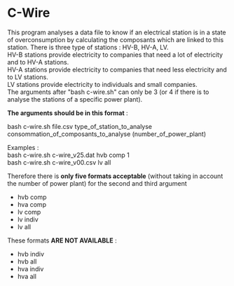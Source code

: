 # C-Wire

This program analyses a data file to know if an electrical station is in a state of overconsumption by calculating the composants which are linked to this station. 
There is three type of stations : HV-B, HV-A, LV.  <br>
HV-B stations provide electricity to companies that need a lot of electricity and to HV-A stations. <br>
HV-A stations provide electricity to companies that need less electricity and to LV stations. <br>
LV stations provide electricity to individuals and small companies. <br>
The arguments after "bash c-wire.sh" can only be 3 (or 4 if there is to analyse the stations of a specific power plant). <br>

**The arguments should be in this format** :

bash  c-wire.sh  file.csv  type_of_station_to_analyse  consommation_of_composants_to_analyse  (number_of_power_plant)

Examples : <br>
bash c-wire.sh c-wire_v25.dat hvb comp 1 <br>
bash c-wire.sh c-wire_v00.csv lv all 

Therefore there is **only five formats acceptable** (without taking in account the number of power plant) for the second and third argument
- hvb comp
- hva comp
- lv comp
- lv indiv
- lv all

These formats **ARE NOT AVAILABLE** :
- hvb indiv
- hvb all
- hva indiv
- hva all
